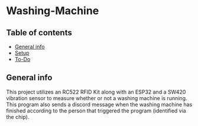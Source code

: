 # Washing-Machine

## Table of contents
* [General info](#general-info)
* [Setup](#Setup)
* [To-Do](#To-Do)

## General info
This project utilizes an RC522 RFID Kit along with an ESP32 and a SW420 vibration sensor to measure whether or not a washing machine is running. This program also sends a discord message when the washing machine has finished according to the person that triggered the program (identified via the chip). 
